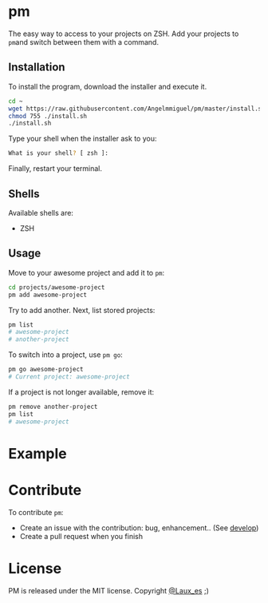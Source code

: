 # pm
The easy way to access to your projects on ZSH. Add your projects to `pm`and switch between them with a command. 

## Installation
To install the program, download the installer and execute it.

```Bash
cd ~
wget https://raw.githubusercontent.com/Angelmmiguel/pm/master/install.sh
chmod 755 ./install.sh
./install.sh
```

Type your shell when the installer ask to you:

```Bash
What is your shell? [ zsh ]: 
```

Finally, restart your terminal.

## Shells
Available shells are:
* ZSH

## Usage
Move to your awesome project and add it to `pm`:

```Bash
cd projects/awesome-project
pm add awesome-project
```

Try to add another. Next, list stored projects:

```Bash
pm list
# awesome-project
# another-project
```

To switch into a project, use `pm go`:

```Bash
pm go awesome-project
# Current project: awesome-project
```

If a project is not longer available, remove it:

```Bash
pm remove another-project
pm list
# awesome-project
```

# Example

# Contribute

To contribute `pm`:

* Create an issue with the contribution: bug, enhancement.. (See [develop](#develop))
* Create a pull request when you finish

# License
PM is released under the MIT license. Copyright [@Laux_es](https://twitter.com/Laux_es) ;)